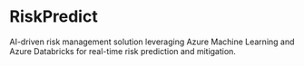 # RiskPredict
AI-driven risk management solution leveraging Azure Machine Learning and Azure Databricks for real-time risk prediction and mitigation.
